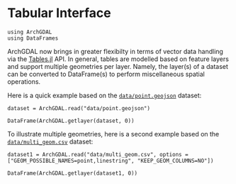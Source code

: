 # Tabular Interface

```@setup tables
using ArchGDAL
using DataFrames
```

ArchGDAL now brings in greater flexibilty in terms of vector data handling via the
[Tables.jl](https://github.com/JuliaData/Tables.jl) API. In general, tables are modelled based on feature layers and support multiple geometries per layer. Namely, the layer(s) of a dataset can be converted to DataFrame(s) to perform miscellaneous spatial operations.

Here is a quick example based on the
[`data/point.geojson`](https://github.com/yeesian/ArchGDALDatasets/blob/307f8f0e584a39a050c042849004e6a2bd674f99/data/point.geojson)
dataset:

```@example tables
dataset = ArchGDAL.read("data/point.geojson")

DataFrame(ArchGDAL.getlayer(dataset, 0))
```

To illustrate multiple geometries, here is a second example based on the
[`data/multi_geom.csv`](https://github.com/yeesian/ArchGDALDatasets/blob/master/data/multi_geom.csv)
dataset:

```@example tables
dataset1 = ArchGDAL.read("data/multi_geom.csv", options = ["GEOM_POSSIBLE_NAMES=point,linestring", "KEEP_GEOM_COLUMNS=NO"])

DataFrame(ArchGDAL.getlayer(dataset1, 0))
```
